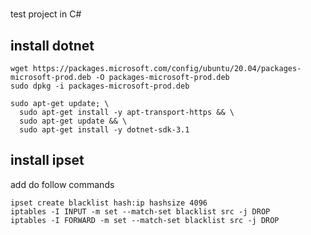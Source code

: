 ﻿#

test project in C#


## install dotnet


```
wget https://packages.microsoft.com/config/ubuntu/20.04/packages-microsoft-prod.deb -O packages-microsoft-prod.deb
sudo dpkg -i packages-microsoft-prod.deb
```

```
sudo apt-get update; \
  sudo apt-get install -y apt-transport-https && \
  sudo apt-get update && \
  sudo apt-get install -y dotnet-sdk-3.1
```


## install ipset


add do follow commands

```
ipset create blacklist hash:ip hashsize 4096
iptables -I INPUT -m set --match-set blacklist src -j DROP
iptables -I FORWARD -m set --match-set blacklist src -j DROP
```